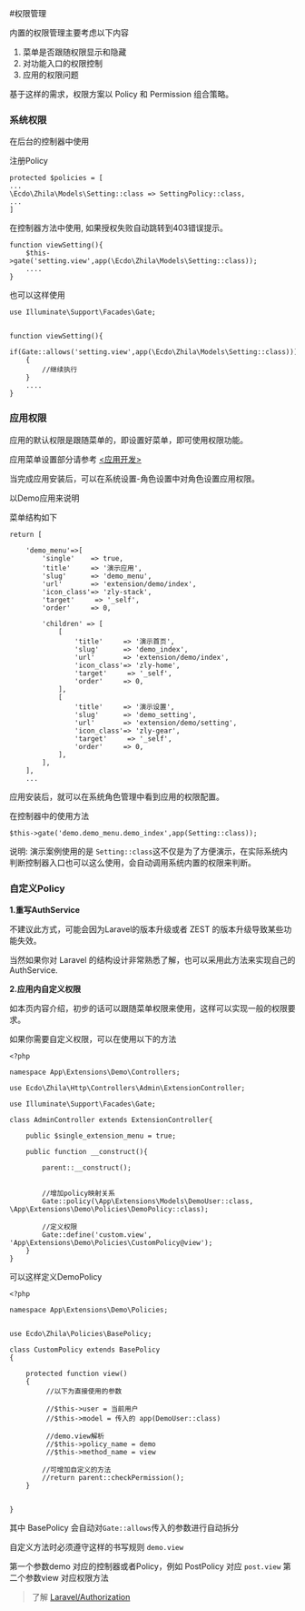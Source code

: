 #权限管理


内置的权限管理主要考虑以下内容

1. 菜单是否跟随权限显示和隐藏
2. 对功能入口的权限控制
3. 应用的权限问题

基于这样的需求，权限方案以 Policy 和 Permission 组合策略。

### 系统权限

在后台的控制器中使用

注册Policy

```
protected $policies = [
...
\Ecdo\Zhila\Models\Setting::class => SettingPolicy::class,
...
]
```

在控制器方法中使用, 如果授权失败自动跳转到403错误提示。

```
function viewSetting(){
	$this->gate('setting.view',app(\Ecdo\Zhila\Models\Setting::class));
	....
}

```

也可以这样使用

```
use Illuminate\Support\Facades\Gate;


function viewSetting(){
	if(Gate::allows('setting.view',app(\Ecdo\Zhila\Models\Setting::class)))
	{
		//继续执行
	}
	....
}

```

### 应用权限

应用的默认权限是跟随菜单的，即设置好菜单，即可使用权限功能。

应用菜单设置部分请参考 [<应用开发>](https://docs.quyouinc.com/dev-extension/)

当完成应用安装后，可以在系统设置-角色设置中对角色设置应用权限。

以Demo应用来说明

菜单结构如下

```
return [
    
    'demo_menu'=>[
        'single'    => true,
        'title'     => '演示应用',
        'slug'      => 'demo_menu',
        'url'       => 'extension/demo/index',
        'icon_class'=> 'zly-stack',
        'target'     => '_self',
        'order'     => 0,
        
        'children' => [
            [
                'title'     => '演示首页',
                'slug'      => 'demo_index',
                'url'       => 'extension/demo/index',
                'icon_class'=> 'zly-home',
                'target'     => '_self',
                'order'     => 0,
            ],
            [
                'title'     => '演示设置',
                'slug'      => 'demo_setting',
                'url'       => 'extension/demo/setting',
                'icon_class'=> 'zly-gear',
                'target'     => '_self',
                'order'     => 0,
            ],
        ],
    ],
    ...
```

应用安装后，就可以在系统角色管理中看到应用的权限配置。

在控制器中的使用方法

```
$this->gate('demo.demo_menu.demo_index',app(Setting::class));
```

说明:
演示案例使用的是 ```Setting::class```这不仅是为了方便演示，在实际系统内判断控制器入口也可以这么使用，会自动调用系统内置的权限来判断。

### 自定义Policy

**1.重写AuthService**

不建议此方式，可能会因为Laravel的版本升级或者 ZEST 的版本升级导致某些功能失效。

当然如果你对 Laravel 的结构设计非常熟悉了解，也可以采用此方法来实现自己的AuthService.

**2.应用内自定义权限**

如本页内容介绍，初步的话可以跟随菜单权限来使用，这样可以实现一般的权限要求。

如果你需要自定义权限，可以在使用以下的方法

```
<?php

namespace App\Extensions\Demo\Controllers;

use Ecdo\Zhila\Http\Controllers\Admin\ExtensionController;

use Illuminate\Support\Facades\Gate;

class AdminController extends ExtensionController{
    
    public $single_extension_menu = true;
    
    public function __construct(){

        parent::__construct();


        //增加policy映射关系
        Gate::policy(\App\Extensions\Models\DemoUser::class, \App\Extensions\Demo\Policies\DemoPolicy::class);
        
        //定义权限
        Gate::define('custom.view', 'App\Extensions\Demo\Policies\CustomPolicy@view');
    }
}
```

可以这样定义DemoPolicy

```
<?php

namespace App\Extensions\Demo\Policies;


use Ecdo\Zhila\Policies\BasePolicy;

class CustomPolicy extends BasePolicy
{
    
    protected function view()
    {
    	 //以下为直接使用的参数
    	 
    	 //$this->user = 当前用户
    	 //$this->model = 传入的 app(DemoUser::class)
    	 
    	 //demo.view解析
    	 //$this->policy_name = demo
    	 //$this->method_name = view 
    	 
        //可增加自定义的方法
        //return parent::checkPermission();
    }
    
    
}
```

其中 BasePolicy 会自动对```Gate::allows```传入的参数进行自动拆分

自定义方法时必须遵守这样的书写规则 ```demo.view```

第一个参数demo 对应的控制器或者Policy，例如 PostPolicy 对应 ```post.view```
第二个参数view 对应权限方法



> 了解 [Laravel/Authorization](https://laravel.com/docs/5.7/authorization)

